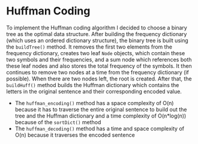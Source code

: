 # Huffman Coding

To implement the Huffman coding algorithm I decided to choose a binary tree as the optimal data structure. After building the frequency dictionary (which uses an ordered dictionary structure), the binary tree is built using the `buildTree()` method. It removes the first two elements from the frequency dictionary, creates two leaf `Node` objects, which contain these two symbols and their frequencies, and a sum node which references both these leaf nodes and also stores the total frequency of the symbols. It then continues to remove two nodes at a time from the frequency dictionary (if possible). When there are two nodes left, the root is created. After that, the `buildHuff()` method builds the Huffman dictionary which contains the letters in the original sentence and their corresponding encoded value.

- The `huffman_encoding()` method has a space complexity of O(n) because it has to traverse the entire original sentence to build out the tree and the Huffman dictionary and a time complexity of O(n*log(n)) because of the `sortDict()` method
- The `huffman_decoding()` method has a time and space complexity of O(n) because it traverses the encoded sentence
